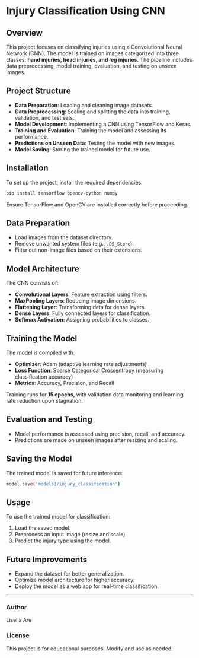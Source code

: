 # Injury Classification Using CNN

## Overview
This project focuses on classifying injuries using a Convolutional Neural Network (CNN). The model is trained on images categorized into three classes: **hand injuries, head injuries, and leg injuries**. The pipeline includes data preprocessing, model training, evaluation, and testing on unseen images.

## Project Structure
- **Data Preparation**: Loading and cleaning image datasets.
- **Data Preprocessing**: Scaling and splitting the data into training, validation, and test sets.
- **Model Development**: Implementing a CNN using TensorFlow and Keras.
- **Training and Evaluation**: Training the model and assessing its performance.
- **Predictions on Unseen Data**: Testing the model with new images.
- **Model Saving**: Storing the trained model for future use.

## Installation
To set up the project, install the required dependencies:
```sh
pip install tensorflow opencv-python numpy
```
Ensure TensorFlow and OpenCV are installed correctly before proceeding.

## Data Preparation
- Load images from the dataset directory.
- Remove unwanted system files (e.g., `.DS_Store`).
- Filter out non-image files based on their extensions.

## Model Architecture
The CNN consists of:
- **Convolutional Layers**: Feature extraction using filters.
- **MaxPooling Layers**: Reducing image dimensions.
- **Flattening Layer**: Transforming data for dense layers.
- **Dense Layers**: Fully connected layers for classification.
- **Softmax Activation**: Assigning probabilities to classes.

## Training the Model
The model is compiled with:
- **Optimizer**: Adam (adaptive learning rate adjustments)
- **Loss Function**: Sparse Categorical Crossentropy (measuring classification accuracy)
- **Metrics**: Accuracy, Precision, and Recall

Training runs for **15 epochs**, with validation data monitoring and learning rate reduction upon stagnation.

## Evaluation and Testing
- Model performance is assessed using precision, recall, and accuracy.
- Predictions are made on unseen images after resizing and scaling.

## Saving the Model
The trained model is saved for future inference:
```sh
model.save('models1/injury_classification')
```

## Usage
To use the trained model for classification:
1. Load the saved model.
2. Preprocess an input image (resize and scale).
3. Predict the injury type using the model.

## Future Improvements
- Expand the dataset for better generalization.
- Optimize model architecture for higher accuracy.
- Deploy the model as a web app for real-time classification.

---
### Author
Lisella Are

### License
This project is for educational purposes. Modify and use as needed.

